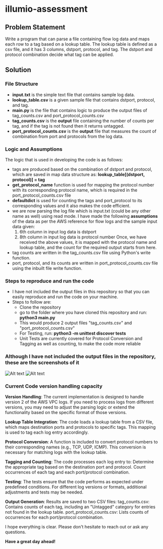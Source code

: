 # illumio-assessment

## Problem Statement
Write a program that can parse a file containing flow log data and maps each row to a tag based on a lookup table. The lookup table is defined as a csv file, and it has 3 columns, dstport, protocol, and tag. The dstport and protocol combination decide what tag can be applied.   

## Solution

### File Structure
- **input.txt** is the simple text file that contains sample log data.
- **lookup_table.csv** is a given sample file that contains dstport, protocol, and tag.
- **main.py** is the file that contains logic to produce the output files of tag_counts.csv and port_protocol_counts.csv
- **tag_counts.csv** is the **output** file containing the number of counts per tag, and if the tag is not found then it returns untagged.
- **port_protocol_counts.csv** is the **output** file that measures the count of combination from port and protocols from the log data.

### Logic and Assumptions
The logic that is used in developing the code is as follows:
- tags are produced based on the combination of dstport and protocol, which are saved in map data structure as:
    **lookup_table[(dstport, protocol)] = tag**
- **get_protocol_name** function is used for mapping the protocol number with its corresponding protocol name, which is required in the port_protocol_counts.csv file
- **defaultdict** is used for counting the tags and port_protocol to its corresponding values and it also makes the code efficient.
- we are now parsing the log file which is input.txt (could be any other name as well) using read mode. 
  I have made the following **assumptions** of the data as per the AWS reference for flow logs and the sample input data given:
    1. 6th column in input log data is dstport
    2. 8th column in input log data is protocol number
  Once, we have received the above values, it is mapped with the protocol name and lookup table, and the count for the required output starts from here.
- tag counts are written in the tag_counts.csv file using Python's write function.
- port, protocol, and its counts are written in port_protocol_counts.csv file using the inbuilt file write function.

### Steps to reproduce and run the code
- I have not included the output files in this repository so that you can easily reproduce and run the code on your machine.
- Steps to follow are:
  - Clone the repository
  - go to the folder where you have cloned this repository and run:
    **python3 main.py**
  - This would produce 2 output files "tag_counts.csv" and "port_protocol_counts.csv"
  - For Testing, run: **python3 -m unittest discover tests**
  - Unit Tests are currently covered for Protocol Conversion and Tagging as well as counting, to make the code more reliable

### Although I have not included the output files in the repository, these are the screenshots of it
![Alt text](https://github.com/user-attachments/assets/e454ad61-d67e-4b99-8224-66208cb743c5)
![Alt text](https://github.com/user-attachments/assets/cfd44f9b-398f-40f4-8527-3c3dc4be2c4e)

### Current Code version handling capacity

**Version Handling**: The current implementation is designed to handle version 2 of the AWS VPC logs. If you need to process logs from different versions, you may need to adjust the parsing logic or extend the functionality based on the specific format of those versions.

**Lookup Table Integration**: The code loads a lookup table from a CSV file, which maps destination ports and protocols to specific tags. This mapping is used to tag each log entry accordingly.

**Protocol Conversion**: A function is included to convert protocol numbers to their corresponding names (e.g., TCP, UDP, ICMP). This conversion is necessary for matching logs with the lookup table.

**Tagging and Counting**: The code processes each log entry to:
Determine the appropriate tag based on the destination port and protocol.
Count occurrences of each tag and each port/protocol combination.

**Testing**: 
The tests ensure that the code performs as expected under predefined conditions. For different log versions or formats, additional adjustments and tests may be needed.

**Output Generation**: Results are saved to two CSV files:
tag_counts.csv: Contains counts of each tag, including an "Untagged" category for entries not found in the lookup table.
port_protocol_counts.csv: Lists counts of occurrences for each port/protocol combination.

I hope everything is clear. Please don't hesitate to reach out or ask any questions.

**Have a great day ahead!**
